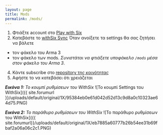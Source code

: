 ```yaml
---
layout: page
title: Mods
permalink: /mods/
---
```



1. Φτιάξτε account στο [Play with Six](http://withsix.com/p)
2. Κατεβάστε το [withSix Sync](http://withsix.com/download)
Όταν ανοίξετε τα settings θα σας ζητήσει να βάλετε
 * τον φάκελο του Arma 3
 * τον φάκελο των mods. _Συνιστάται να φτιάξετε υποφάκελο `/mods` μέσα στον φάκελο του Arma 3_.
4. Κάντε subscribe στο [repository της κοινότητας](http://withsix.com/p/Arma-3/collections/84fVot7j302k_UHESDE2TQ/)
5. Αφήστε το να κατεβάσει ότι χρειάζεται

_**Εικόνα 1:** Το κουμπί ρυθμίσεων του WithSix_
![Το κουμπί Settings του WithSix]({{ site.forumurl }}/uploads/default/original/1X/95384eb0e61d042d52d13c9d8a0c10323ae64d75.PNG)

_**Εικόνα 2:** Το παράθυρο ρυθμίσεων του WithSix_
![Το παράθυρο ρυθμίσεων του WithSix]({{ site.forumurl}}/uploads/default/original/1X/eb7885a60777b26b54ee31b69fbaf2a06a06c2c1.PNG)